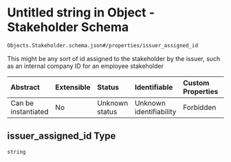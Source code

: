 # Untitled string in Object - Stakeholder Schema

```txt
Objects.Stakeholder.schema.json#/properties/issuer_assigned_id
```

This might be any sort of id assigned to the stakeholder by the issuer, such as an internal company ID for an employee stakeholder

| Abstract            | Extensible | Status         | Identifiable            | Custom Properties | Additional Properties | Access Restrictions | Defined In                                                                            |
| :------------------ | :--------- | :------------- | :---------------------- | :---------------- | :-------------------- | :------------------ | :------------------------------------------------------------------------------------ |
| Can be instantiated | No         | Unknown status | Unknown identifiability | Forbidden         | Allowed               | none                | [Stakeholder.schema.json*](../objects/Stakeholder.schema.json "open original schema") |

## issuer_assigned_id Type

`string`
